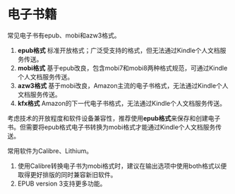 # 电子书籍

常见电子书有epub、mobi和azw3格式。

1. **epub格式** 标准开放格式；广泛受支持的格式，但无法通过Kindle个人文档服务传送。
2. **mobi格式** 基于epub改良，包含mobi7和mobi8两种格式规范，可通过Kindle个人文档服务传送。
3. **azw3格式** 基于mobi改良，Amazon主流的电子书格式，无法通过Kindle个人文档服务传送。
4. **kfx格式** Amazon的下一代电子书格式，无法通过Kindle个人文档服务传送。

考虑技术的开放程度和软件设备兼容性，推荐使用**epub格式**来保存和创建电子书。但需要将epub格式电子书转换为mobi格式才能通过Kindle个人文档服务传送。

常用软件为Calibre、Lithium。

1. 使用Calibre转换电子书为mobi格式时，建议在输出选项中使用both格式以便取得更好排版的同时兼容新旧软件。
2. EPUB version 3支持更多功能。
